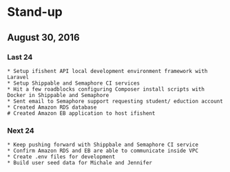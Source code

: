 # Stand-up
## August 30, 2016

### Last 24
    * Setup ifishent API local development environment framework with Laravel
    * Setup Shippable and Semaphore CI services
    * Hit a few roadblocks configuring Composer install scripts with Docker in Shippable and Semaphore
    * Sent email to Semaphore support requesting student/ eduction account
    * Created Amazon RDS database 
    # Created Amazon EB application to host ifishent

### Next 24 
    * Keep pushing forward with Shippbale and Semaphore CI service
    * Confirm Amazon RDS and EB are able to communicate inside VPC
    * Create .env files for development 
    * Build user seed data for Michale and Jennifer